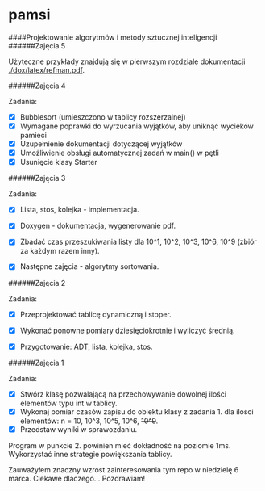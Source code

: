 # pamsi

####Projektowanie algorytmów i metody sztucznej inteligencji
######Zajęcia 5

Użyteczne przykłady znajdują się w pierwszym rozdziale dokumentacji [./dox/latex/refman.pdf](https://github.com/218582/pamsi/blob/master/dox/latex/refman.pdf).

######Zajęcia 4

Zadania:

- [x] Bubblesort (umieszczono w tablicy rozszerzalnej)
- [x] Wymagane poprawki do wyrzucania wyjątków, aby uniknąć wycieków pamieci
- [x] Uzupełnienie dokumentacji dotyczącej wyjątków
- [x] Umożliwienie obsługi automatycznej zadań w main() w pętli
- [x] Usunięcie klasy Starter

######Zajęcia 3

Zadania:

- [x] Lista, stos, kolejka - implementacja.
- [x] Doxygen - dokumentacja, wygenerowanie pdf.
- [x] Zbadać czas przeszukiwania listy dla 10^1, 10^2, 10^3, 10^6, 10^9 (zbiór za każdym razem inny).
- [x] Następne zajęcia - algorytmy sortowania.


######Zajęcia 2

Zadania:

- [x] Przeprojektować tablicę dynamiczną i stoper.
- [x] Wykonać ponowne pomiary dziesięciokrotnie i wyliczyć średnią.
- [x] Przygotowanie: ADT, lista, kolejka, stos.


######Zajęcia 1

Zadania:

- [x] Stwórz klasę pozwalającą na przechowywanie dowolnej ilości elementów typu int w tablicy.
- [x] Wykonaj pomiar czasów zapisu do obiektu klasy z zadania 1. dla ilości elementów: n = 10, 10^3, 10^5, 10^6, ~~10^9~~.
- [x] Przedstaw wyniki w sprawozdaniu. 

Program w punkcie 2. powinien mieć dokładność na poziomie 1ms. Wykorzystać inne strategie powiększania tablicy.



Zauważyłem znaczny wzrost zainteresowania tym repo w niedzielę 6 marca. Ciekawe dlaczego... Pozdrawiam! 
